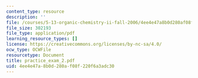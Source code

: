 ```yaml
---
content_type: resource
description: ''
file: /courses/5-13-organic-chemistry-ii-fall-2006/4ee4e47a8b0d280af08f220f6a3adc30_practice_exam_2.pdf
file_size: 302193
file_type: application/pdf
learning_resource_types: []
license: https://creativecommons.org/licenses/by-nc-sa/4.0/
ocw_type: OCWFile
resourcetype: Document
title: practice_exam_2.pdf
uid: 4ee4e47a-8b0d-280a-f08f-220f6a3adc30
---
```

